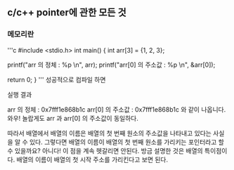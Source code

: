 ## c/c++ pointer에 관한 모든 것
### 메모리란 
'''c
#include <stdio.h>
int main() {
  int arr[3] = {1, 2, 3};

  printf("arr 의 정체 : %p \n", arr);
  printf("arr[0] 의 주소값 : %p \n", &arr[0]);

  return 0;
}
'''
성공적으로 컴파일 하면

실행 결과

arr 의 정체 : 0x7fff1e868b1c 
arr[0] 의 주소값 : 0x7fff1e868b1c 
와 같이 나옵니다. 와우! 놀랍게도 arr 과 arr[0] 의 주소값이 동일하다.

따라서 배열에서 배열의 이름은 배열의 첫 번째 원소의 주소값을 나타내고 있다는 사실을 알 수 있다. 그렇다면 배열의 이름이 배열의 첫 번째 원소를 가리키는 포인터라고 할 수 있을까요? 아니다!
이 점을 계속 헷갈리면 안된다. 방금 설명한 것은 배열의 특이점이다. 배열의 이름이 배열의 첫 시작 주소를 가리킨다고 보면 된다.
